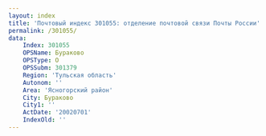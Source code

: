 ```yaml
---
layout: index
title: 'Почтовый индекс 301055: отделение почтовой связи Почты России'
permalink: /301055/
data:
    Index: 301055
    OPSName: Бураково
    OPSType: О
    OPSSubm: 301379
    Region: 'Тульская область'
    Autonom: ''
    Area: 'Ясногорский район'
    City: Бураково
    City1: ''
    ActDate: '20020701'
    IndexOld: ''
---
```

